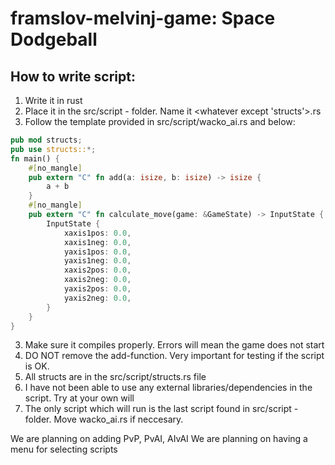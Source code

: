 # framslov-melvinj-game: Space Dodgeball
## How to write script:
1. Write it in rust
2. Place it in the src/script - folder. Name it <whatever except 'structs'>.rs
2. Follow the template provided in src/script/wacko_ai.rs and below:
```rust
pub mod structs;
pub use structs::*;
fn main() {
	#[no_mangle]
	pub extern "C" fn add(a: isize, b: isize) -> isize {
		a + b
	}
	#[no_mangle]
	pub extern "C" fn calculate_move(game: &GameState) -> InputState {
		InputState {
            xaxis1pos: 0.0,
            xaxis1neg: 0.0,
            yaxis1pos: 0.0,
            yaxis1neg: 0.0,
            xaxis2pos: 0.0,
            xaxis2neg: 0.0,
            yaxis2pos: 0.0,
            yaxis2neg: 0.0,
        }
	}
}
```
3. Make sure it compiles properly. Errors will mean the game does not start
4. DO NOT remove the add-function. Very important for testing if the script is OK.
5. All structs are in the src/script/structs.rs file
6. I have not been able to use any external libraries/dependencies in the script. Try at your own will
7. The only script which will run is the last script found in src/script - folder. Move wacko_ai.rs if neccesary.

We are planning on adding PvP, PvAI, AIvAI
We are planning on having a menu for selecting scripts
